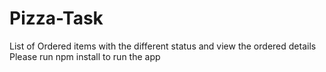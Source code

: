 # Pizza-Task
List of Ordered items  with the different status and view the ordered details
Please run npm install to run the app

